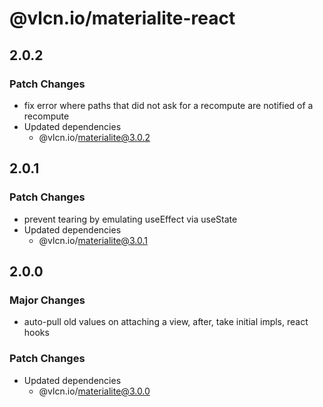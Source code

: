 # @vlcn.io/materialite-react

## 2.0.2

### Patch Changes

- fix error where paths that did not ask for a recompute are notified of a recompute
- Updated dependencies
  - @vlcn.io/materialite@3.0.2

## 2.0.1

### Patch Changes

- prevent tearing by emulating useEffect via useState
- Updated dependencies
  - @vlcn.io/materialite@3.0.1

## 2.0.0

### Major Changes

- auto-pull old values on attaching a view, after, take initial impls, react hooks

### Patch Changes

- Updated dependencies
  - @vlcn.io/materialite@3.0.0
